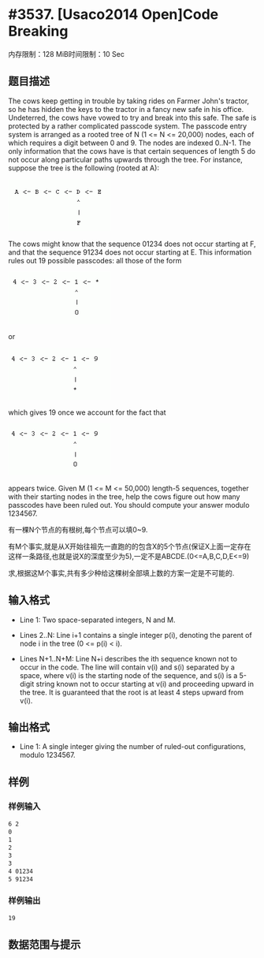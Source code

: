 # #3537. [Usaco2014 Open]Code Breaking 

内存限制：128 MiB时间限制：10 Sec

## 题目描述

 The cows keep getting in trouble by taking rides on Farmer John's tractor, so he has hidden the keys to the tractor in a fancy new safe in his office. Undeterred, the cows have vowed to try and break into this safe. The safe is protected by a rather complicated passcode system. The passcode entry system is arranged as a rooted tree of N (1 <= N <= 20,000) nodes, each of which requires a digit between 0 and 9. The nodes are indexed 0..N-1. The only information that the cows have is that certain sequences of length 5 do not occur along particular paths upwards through the tree. For instance, suppose the tree is the following (rooted at A): 

![](upload/201404/1.jpg)

 The cows might know that the sequence 01234 does not occur starting at F, and that the sequence 91234 does not occur starting at E. This information rules out 19 possible passcodes: all those of the form 

![](upload/201404/2.jpg)

or

 ![](upload/201404/3.jpg)

 which gives 19 once we account for the fact that 

![](upload/201404/4.jpg)

appears twice. Given M (1 <= M <= 50,000) length-5 sequences, together with their starting nodes in the tree, help the cows figure out how many passcodes have been ruled out. You should compute your answer modulo 1234567. 

有一棵N个节点的有根树,每个节点可以填0~9.

有M个事实,就是从X开始往祖先一直跑的的包含X的5个节点(保证X上面一定存在这样一条路径,也就是说X的深度至少为5),一定不是ABCDE.(0<=A,B,C,D,E<=9)

求,根据这M个事实,共有多少种给这棵树全部填上数的方案一定是不可能的.

## 输入格式

* Line 1: Two space-separated integers, N and M.

 * Lines 2..N: Line i+1 contains a single integer p(i), denoting the parent of node i in the tree (0 <= p(i) < i). 

* Lines N+1..N+M: Line N+i describes the ith sequence known not to occur in the code. The line will contain v(i) and s(i) separated by a space, where v(i) is the starting node of the sequence, and s(i) is a 5-digit string known not to occur starting at v(i) and proceeding upward in the tree. It is guaranteed that the root is at least 4 steps upward from v(i).

## 输出格式

* Line 1: A single integer giving the number of ruled-out configurations, modulo 1234567. 

## 样例

### 样例输入

    
    6 2
    0
    1
    2
    3
    3
    4 01234
    5 91234
    
    

### 样例输出

    
    19 
    

## 数据范围与提示
